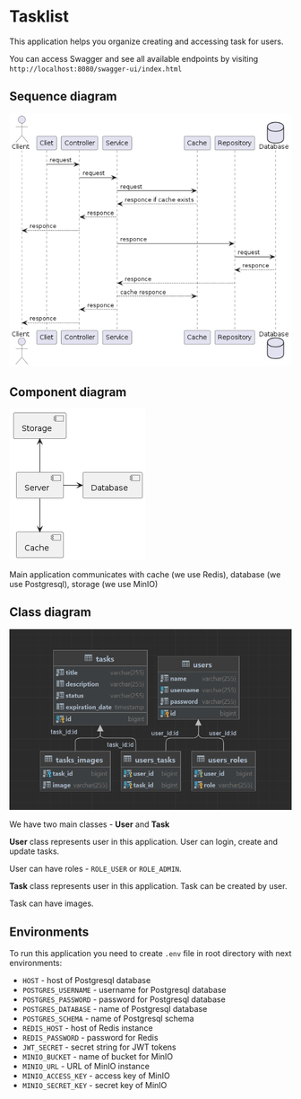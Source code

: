 # Tasklist
This application helps you organize creating and accessing task for users.

You can access Swagger and see all available endpoints by visiting `http://localhost:8080/swagger-ui/index.html`

## Sequence diagram

![Sequence diagram](docs/sequence-diagram.png)

## Component diagram

![Component-diagram](docs/component-diagram.png)

Main application communicates with cache (we use Redis), database (we use Postgresql), storage (we use MinIO)

## Class diagram

![Class diagram](docs/class-diagram.png)

We have two main classes - **User** and **Task**

**User** class represents user in this application. User can login, create and update tasks.

User can have roles - `ROLE_USER` or `ROLE_ADMIN`.

**Task** class represents user in this application. Task can be created by user.

Task can have images.

## Environments

To run this application you need to create `.env` file in root directory with next environments:
- `HOST` - host of Postgresql database
- `POSTGRES_USERNAME` - username for Postgresql database
- `POSTGRES_PASSWORD` - password for Postgresql database
- `POSTGRES_DATABASE` - name of Postgresql database
- `POSTGRES_SCHEMA` - name of Postgresql schema
- `REDIS_HOST` - host of Redis instance
- `REDIS_PASSWORD` - password for Redis
- `JWT_SECRET` - secret string for JWT tokens
- `MINIO_BUCKET` - name of bucket for MinIO
- `MINIO_URL` - URL of MinIO instance
- `MINIO_ACCESS_KEY` - access key of MinIO
- `MINIO_SECRET_KEY` - secret key of MinIO